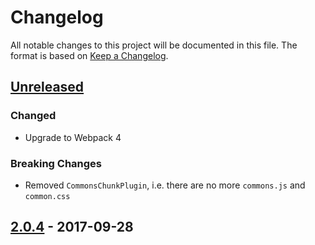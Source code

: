 # Changelog

All notable changes to this project will be documented in this file. The format is based on [Keep a Changelog](https://keepachangelog.com/en/1.0.0/).

## [Unreleased]

### Changed

- Upgrade to Webpack 4

### Breaking Changes

- Removed `CommonsChunkPlugin`, i.e. there are no more `commons.js` and `common.css`

## [2.0.4] - 2017-09-28

[unreleased]: https://github.com/olivierlacan/keep-a-changelog/compare/6f69feb2bd6d4da735e760d3d640717b900f5959...HEAD
[2.0.4]: https://github.com/serlo-org/athene2-assets/commit/6f69feb2bd6d4da735e760d3d640717b900f5959
